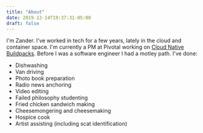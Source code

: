 ```yaml
---
title: "About"
date: 2019-12-14T19:37:31-05:00
draft: false
---
```


I'm Zander. I've worked in tech for a few years, lately in the cloud and container space. I'm currently a PM at Pivotal working on [Cloud Native Buildpacks](buildpacks.io). Before I was a software engineer I had a motley path. I've done:
- Dishwashing
- Van driving
- Photo book preparation
- Radio news anchoring
- Video editing
- Failed philosophy studenting
- Fried chicken sandwich making
- Cheesemongering and cheesemaking
- Hospice cook
- Artist assisting (including scat identification)
